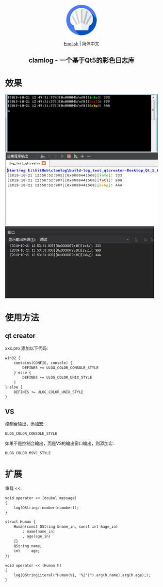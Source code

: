 <p align="center"><img width="100" src="./show/clam.png"></p>

<div align="center"><a href="https://github.com/umatobu/clamlog/blob/master/README.md">English</a> | 简体中文</div>

<h2 align="center">clamlog - 一个基于Qt5的彩色日志库</h2>



# 效果

![clamlog](./show/show1.png)
![clamlog](./show/show2.png)
![clamlog](./show/show3.png)

# 使用方法

## qt creator

xxx.pro 添加以下代码:

```
win32 {
    contains(CONFIG, console) {
        DEFINES += ULOG_COLOR_CONSOLE_STYLE
    } else {
        DEFINES += ULOG_COLOR_UNIX_STYLE
    }
} else {
    DEFINES += ULOG_COLOR_UNIX_STYLE
}
```

## VS

控制台输出，添加宏:

```
ULOG_COLOR_CONSOLE_STYLE
```

如果不是控制台输出，而是VS的输出窗口输出，则添加宏:

```
ULOG_COLOR_MSVC_STYLE
```

# 扩展

重载 <<:

```
void operator << (doubel message)
{
    log(QString::number(nummber));
}
```

```
struct Human {
    Human(const QString &name_in, const int &age_in)
        : name(name_in)
        , age(age_in)
    {}
    QString name;
    int     age;
};

void operator << (Human h)
{
    log(QStringLiteral("Human(%1, '%2')").arg(h.name).arg(h.age););
}
```


